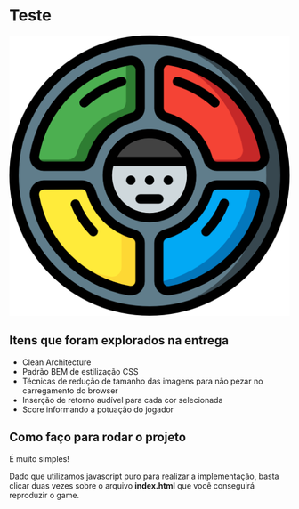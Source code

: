 # Teste

![Alt text](asset/img/image.png)

## Itens que foram explorados na entrega

- Clean Architecture
- Padrão BEM de estilização CSS
- Técnicas de redução de tamanho das imagens para não pezar no carregamento do browser
- Inserção de retorno audível para cada cor selecionada
- Score informando a potuação do jogador

## Como faço para rodar o projeto

É muito simples!

Dado que utilizamos javascript puro para realizar a implementação, basta clicar duas vezes sobre o arquivo **index.html** que você conseguirá reproduzir o game.
